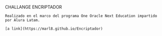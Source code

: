 CHALLANGE ENCRIPTADOR

    Realizado en el marco del programa One Oracle Next Education impartido por Alura Latam.
    
    [a link](https://marl8.github.io/Encriptador)
